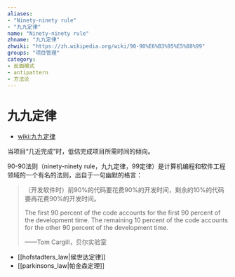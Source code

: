 ```yaml
---
aliases:
- "Ninety-ninety rule"
- "九九定律"
name: "Ninety-ninety rule"
zhname: "九九定律"
zhwiki: "https://zh.wikipedia.org/wiki/90-90%E6%B3%95%E5%88%99"
groups: "项目管理"
category:
- 反面模式
- antipattern
- 方法论
---
```


# 九九定律

* [wiki:九九定律](https://zh.wikipedia.org/wiki/90-90%E6%B3%95%E5%88%99)

当项目“几近完成”时，低估完成项目所需时间的倾向。

90-90法则（ninety-ninety rule，九九定律，99定律）是计算机编程和软件工程领域的一个有名的法则，出自于一句幽默的格言：

> （开发软件时）前90%的代码要花费90%的开发时间，剩余的10%的代码要再花费90%的开发时间。
> 
> The first 90 percent of the code accounts for the first 90 percent of the development time. The remaining 10 percent of the code accounts for the other 90 percent of the development time.
> 
> ——Tom Cargill，贝尔实验室

* [[hofstadters_law|侯世达定律]]
* [[parkinsons_law|帕金森定理]]